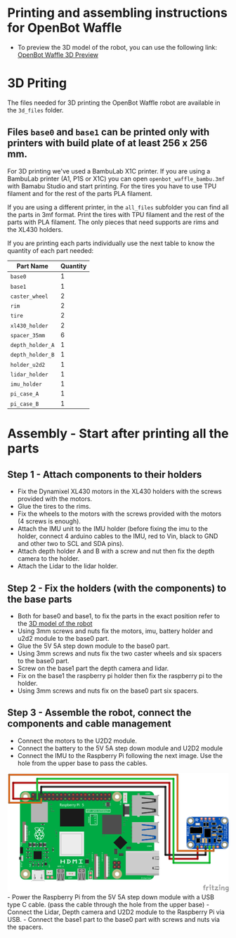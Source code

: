# Printing and assembling instructions for OpenBot Waffle

- To preview the 3D model of the robot, you can use the following link: [OpenBot Waffle 3D Preview](https://cad.onshape.com/documents/e4455d89093a44267b1c8add/w/d262dbe7157cadda162aa249/e/e17b02729e8f8845fbf66276?renderMode=0&uiState=67bee99083113e444bfba18f)

# 3D Priting

The files needed for 3D printing the OpenBot Waffle robot are available in the `3d_files` folder. 

## Files `base0` and `base1` can be printed only with printers with build plate of at least 256 x 256 mm. 

For 3D printing we've used a BambuLab X1C printer. If you are using a BambuLab printer (A1, P1S or X1C) you can open `openbot_waffle_bambu.3mf` with Bamabu Studio and start printing. For the tires you have to use TPU filament and for the rest of the parts PLA filament. 

If you are using a different printer, in the `all_files` subfolder you can find all the parts in 3mf format. Print the tires with TPU filament and the rest of the parts with PLA filament. The only pieces that need supports are rims and the XL430 holders. 

If you are printing each parts individually use the next table to know the quantity of each part needed:

| Part Name | Quantity |
| --- | --- |
| `base0` | 1 |
| `base1` | 1 |
| `caster_wheel` | 2 |
| `rim` | 2 |
| `tire` | 2 |
| `xl430_holder` | 2 |
| `spacer_35mm` | 6 |
| `depth_holder_A` | 1 |
| `depth_holder_B` | 1 |
| `holder_u2d2` | 1 |
| `lidar_holder` | 1 |
| `imu_holder` | 1 |
| `pi_case_A` | 1 |
| `pi_case_B` | 1 |

# Assembly - Start after printing all the parts

 ## Step 1 - Attach components to their holders

 - Fix the Dynamixel XL430 motors in the XL430 holders with the screws provided with the motors.
 - Glue the tires to the rims.
 - Fix the wheels to the motors with the screws provided with the motors (4 screws is enough).
 - Attach the IMU unit to the IMU holder (before fixing the imu to the holder, connect 4 arduino cables to the IMU, red to Vin, black to GND and other two to SCL and SDA pins).
 - Attach depth holder A and B with a screw and nut then fix the depth camera to the holder.
 - Attach the Lidar to the lidar holder.

 ## Step 2 - Fix the holders (with the components) to the base parts
 
 - Both for base0 and base1, to fix the parts in the exact position refer to the [3D model of the robot](https://cad.onshape.com/documents/e4455d89093a44267b1c8add/w/d262dbe7157cadda162aa249/e/e17b02729e8f8845fbf66276?renderMode=0&uiState=67bee99083113e444bfba18f)
 - Using 3mm screws and nuts fix the motors, imu, battery holder and u2d2 module to the base0 part.
 - Glue the 5V 5A step down module to the base0 part.
 - Using 3mm screws and nuts fix the two caster wheels and six spacers to the base0 part.
 - Screw on the base1 part the depth camera and lidar. 
 - Fix on the base1 the raspberry pi holder then fix the raspberry pi to the holder.
 - Using 3mm screws and nuts fix on the base0 part six spacers.

 ## Step 3 - Assemble the robot, connect the components and cable management

 - Connect the motors to the U2D2 module.
 - Connect the battery to the 5V 5A step down module and U2D2 module
 - Connect the IMU to the Raspberry Pi following the next image. Use the hole from the upper base to pass the cables.
 <img src="media/imu_pi5.png" width="900">
 - Power the Raspberry Pi from the 5V 5A step down module with a USB type C cable. (pass the cable through the hole from the upper base)
 - Connect the Lidar, Depth camera and U2D2 module to the Raspberry Pi via USB.
 - Connect the base1 part to the base0 part with screws and nuts via the spacers.

